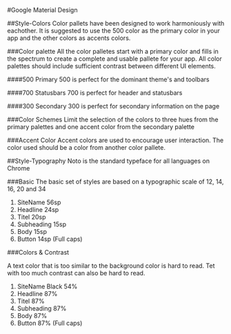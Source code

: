 #Google Material Design

##Style-Colors
Color pallets have been designed to work harmoniously with eachother. It is suggested to use the 500 color as the primary color in your app and the other colors as accents colors.

###Color palette
All the color palletes start with a primary color and fills in the spectrum to create a complete and usable pallete for your app.
All color palettes should include sufficient contrast between different UI elements.


####500 Primary
500 is perfect for the dominant theme's and toolbars

####700 Statusbars
700 is perfect for header and statusbars

####300 Secondary
300 is perfect for secondary information on the page

###Color Schemes
Limit the selection of the colors to three hues from the primary palettes and one accent color from the secondary palette

###Accent Color
Accent colors are used to encourage user interaction. The color used should be a color from another color pallete.

##Style-Typography
Noto is the standard typeface for all languages on Chrome

###Basic
The basic set of styles are based on a typographic scale of 12, 14, 16, 20 and 34

1. SiteName 56sp
2. Headline 24sp
3. Titel 20sp
4. Subheading 15sp
5. Body 15sp
6. Button 14sp (Full caps)

###Colors & Contrast

A text color that is too similar to the background color is hard to read. Tet with too much contrast can also be hard to read.

1. SiteName Black 54%
2. Headline 87%
3. Titel 87%
4. Subheading 87%
5. Body 87%
6. Button 87% (Full caps)





